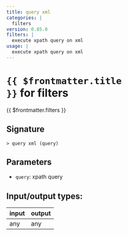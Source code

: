 ```yaml
---
title: query xml
categories: |
  filters
version: 0.85.0
filters: |
  execute xpath query on xml
usage: |
  execute xpath query on xml
---
```

<!-- This file is automatically generated. Please edit the command in https://github.com/nushell/nushell instead. -->

# <code>{{ $frontmatter.title }}</code> for filters

<div class='command-title'>{{ $frontmatter.filters }}</div>

## Signature

```> query xml (query)```

## Parameters

 -  `query`: xpath query


## Input/output types:

| input | output |
| ----- | ------ |
| any   | any    |
